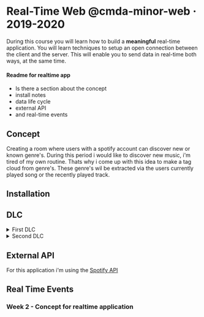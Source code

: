 # Real-Time Web @cmda-minor-web · 2019-2020

During this course you will learn how to build a **meaningful** real-time application. You will learn techniques to setup an open connection between the client and the server. This will enable you to send data in real-time both ways, at the same time.

#### Readme for realtime app
* Is there a section about the concept
* install notes
* data life cycle
* external API
* and real-time events

## Concept
Creating a room where users with a spotify account can discover new or known genre's. During this period i would like to discover new music, i'm tired of my own routine. Thats why i come up with this idea to make a tag cloud from genre's. These genre's wil be extracted via the users currently played song or the recently played track.

## Installation
## DLC
<details>
<summary>First DLC</summary>
![DLC](https://github.com/NathanKeyzer/real-time-web-1920/blob/master/docs/img/DLC.png)
</details>
<details>
<summary>Second DLC</summary>
![DLC2](https://github.com/NathanKeyzer/real-time-web-1920/blob/master/docs/img/DLC.jpg)
</details>

## External API
For this application i'm using the [Spotify API](https://developer.spotify.com/documentation/web-api/)
## Real Time Events
### Week 2 - Concept for realtime application
